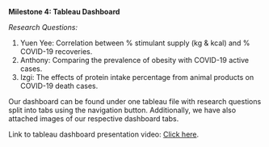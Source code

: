 **Milestone 4: Tableau Dashboard**

*Research Questions:*

1. Yuen Yee: Correlation between % stimulant supply (kg & kcal) and % COVID-19 recoveries.
2. Anthony: Comparing the prevalence of obesity with COVID-19 active cases.
3. Izgi: The effects of protein intake percentage from animal products on COVID-19 death cases.

Our dashboard can be found under one tableau file with research questions split into tabs using the navigation button. Additionally, we have also attached images of our respective dashboard tabs.

Link to tableau dashboard presentation video: [Click here](https://youtu.be/uNZ9bgewkjg).
